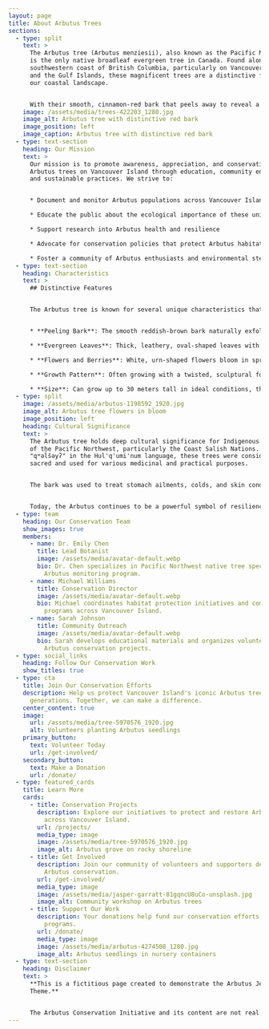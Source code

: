 ```yaml
---
layout: page
title: About Arbutus Trees
sections:
  - type: split
    text: >
      The Arbutus tree (Arbutus menziesii), also known as the Pacific Madrone,
      is the only native broadleaf evergreen tree in Canada. Found along the
      southwestern coast of British Columbia, particularly on Vancouver Island
      and the Gulf Islands, these magnificent trees are a distinctive feature of
      our coastal landscape.


      With their smooth, cinnamon-red bark that peels away to reveal a green underbark, twisted branches, and glossy evergreen leaves, Arbutus trees are instantly recognizable and beloved symbols of our region's unique ecosystem.
    image: /assets/media/trees-422203_1280.jpg
    image_alt: Arbutus tree with distinctive red bark
    image_position: left
    image_caption: Arbutus tree with distinctive red bark
  - type: text-section
    heading: Our Mission
    text: >
      Our mission is to promote awareness, appreciation, and conservation of
      Arbutus trees on Vancouver Island through education, community engagement,
      and sustainable practices. We strive to:


      * Document and monitor Arbutus populations across Vancouver Island

      * Educate the public about the ecological importance of these unique trees

      * Support research into Arbutus health and resilience

      * Advocate for conservation policies that protect Arbutus habitats

      * Foster a community of Arbutus enthusiasts and environmental stewards
  - type: text-section
    heading: Characteristics
    text: >
      ## Distinctive Features


      The Arbutus tree is known for several unique characteristics that make it stand out in our coastal forests:


      * **Peeling Bark**: The smooth reddish-brown bark naturally exfoliates in thin curls, revealing a fresh green layer underneath that matures to a rich cinnamon color.

      * **Evergreen Leaves**: Thick, leathery, oval-shaped leaves with a glossy dark green upper surface and pale underside remain on the tree year-round.

      * **Flowers and Berries**: White, urn-shaped flowers bloom in spring, developing into bright red berries by fall that provide essential food for birds and wildlife.

      * **Growth Pattern**: Often growing with a twisted, sculptural form due to its adaptation to harsh coastal conditions.

      * **Size**: Can grow up to 30 meters tall in ideal conditions, though typically reaches 10-15 meters on Vancouver Island.
  - type: split
    image: /assets/media/arbutus-1198592_1920.jpg
    image_alt: Arbutus tree flowers in bloom
    image_position: left
    heading: Cultural Significance
    text: >
      The Arbutus tree holds deep cultural significance for Indigenous peoples
      of the Pacific Northwest, particularly the Coast Salish Nations. Known as
      "qʷəl̕šəyʔ" in the Hul'q'umi'num language, these trees were considered
      sacred and used for various medicinal and practical purposes.


      The bark was used to treat stomach ailments, colds, and skin conditions, while the berries were occasionally consumed or used for dyes. The hard, dense wood was valued for tools, fishing hooks, and small carvings.


      Today, the Arbutus continues to be a powerful symbol of resilience, adaptation, and the unique character of our coastal ecosystems.
  - type: team
    heading: Our Conservation Team
    show_images: true
    members:
      - name: Dr. Emily Chen
        title: Lead Botanist
        image: /assets/media/avatar-default.webp
        bio: Dr. Chen specializes in Pacific Northwest native tree species and leads our
          Arbutus monitoring program.
      - name: Michael Williams
        title: Conservation Director
        image: /assets/media/avatar-default.webp
        bio: Michael coordinates habitat protection initiatives and community education
          programs across Vancouver Island.
      - name: Sarah Johnson
        title: Community Outreach
        image: /assets/media/avatar-default.webp
        bio: Sarah develops educational materials and organizes volunteer activities for
          Arbutus conservation projects.
  - type: social_links
    heading: Follow Our Conservation Work
    show_titles: true
  - type: cta
    title: Join Our Conservation Efforts
    description: Help us protect Vancouver Island's iconic Arbutus trees for future
      generations. Together, we can make a difference.
    center_content: true
    image:
      url: /assets/media/tree-5970576_1920.jpg
      alt: Volunteers planting Arbutus seedlings
    primary_button:
      text: Volunteer Today
      url: /get-involved/
    secondary_button:
      text: Make a Donation
      url: /donate/
  - type: featured_cards
    title: Learn More
    cards:
      - title: Conservation Projects
        description: Explore our initiatives to protect and restore Arbutus habitats
          across Vancouver Island.
        url: /projects/
        media_type: image
        image: /assets/media/tree-5970576_1920.jpg
        image_alt: Arbutus grove on rocky shoreline
      - title: Get Involved
        description: Join our community of volunteers and supporters dedicated to
          Arbutus conservation.
        url: /get-involved/
        media_type: image
        image: /assets/media/jasper-garratt-81gqncU8uCo-unsplash.jpg
        image_alt: Community workshop on Arbutus trees
      - title: Support Our Work
        description: Your donations help fund our conservation efforts and educational
          programs.
        url: /donate/
        media_type: image
        image: /assets/media/arbutus-4274508_1280.jpg
        image_alt: Arbutus seedlings in nursery containers
  - type: text-section
    heading: Disclaimer
    text: >
      **This is a fictitious page created to demonstrate the Arbutus Jekyll
      Theme.** 


      The Arbutus Conservation Initiative and its content are not real. This site serves as a demonstration of the theme's features, layout, and components. Any resemblance to actual organizations is coincidental.
---
```


